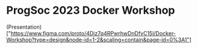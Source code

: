 # ProgSoc 2023 Docker Workshop

(Presentation)["https://www.figma.com/proto/4Diz7q4RPwrhwDnDfvC15l/Docker-Workshop?type=design&node-id=1-2&scaling=contain&page-id=0%3A1"]